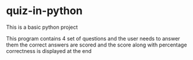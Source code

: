 # quiz-in-python
This is  a basic python project 

This program contains 4 set of questions and the user needs to answer them the correct answers are scored and the score along with percentage correctness is displayed at the end 

